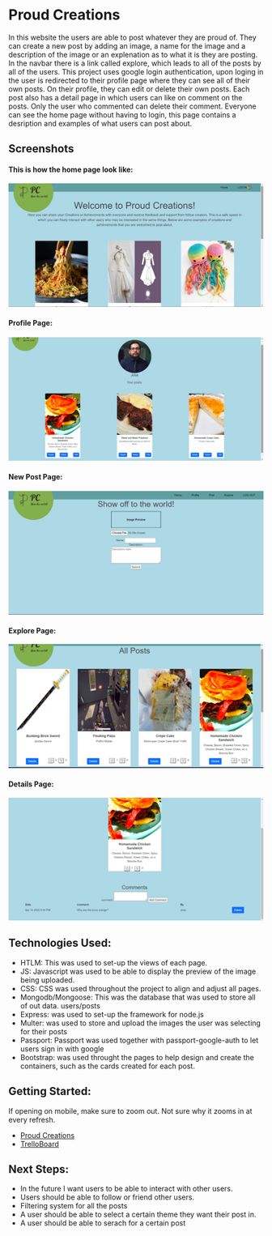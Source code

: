 # Proud Creations
In this website the users are able to post whatever they are proud of. They can create a new post by adding an image, a name for the image and a description of the image or an explenation as to what it is they are posting. In the navbar there is a link called explore, which leads to all of the posts by all of the users. This project uses google login authentication, upon loging in the user is redirected to their profile page where they can see all of their own posts. On their profile, they can edit or delete their own posts. Each post also has a detail page in which users can like on comment on the posts. Only the user who commented can delete their comment. Everyone can see the home page without having to login, this page contains a desription and examples of what users can post about.

## Screenshots
#### This is how the home page look like:
![Home Page](/public/images/home.png)
#### Profile Page:
![Profile Page](/public/images/profile.png)
#### New Post Page:
![Home Page](/public/images/new-post.png)
#### Explore Page:
![Home Page](/public/images/all-posts.png)
#### Details Page:
![Home Page](/public/images/comment.png)

## Technologies Used:
* HTLM: This was used to set-up the views of each page.
* JS:  Javascript was used to be able to display the preview of the image being uploaded.
* CSS: CSS was used throughout the project to align and adjust all pages.
* Mongodb/Mongoose: This was the database that was used to store all of out data. users/posts
* Express: was used to set-up the framework for node.js
* Multer: was used to store and upload the images the user was selecting for their posts
* Passport: Passport was used together with passport-google-auth to let users sign in with google
* Bootstrap: was used throught the pages to help design and create the containers, such as the cards created for each post.

## Getting Started:
   If opening on mobile, make sure to zoom out. Not sure why it zooms in at every refresh.
* [Proud Creations](https://proud-creations.herokuapp.com/)
* [TrelloBoard](https://trello.com/b/aSNI4uhi/project-2)

## Next Steps:
* In the future I want users to be able to interact with other users.
* Users should be able to follow or friend other users.
* Filtering system for all the posts
* A user should be able to select a certain theme they want their post in.
* A user should be able to serach for a certain post
